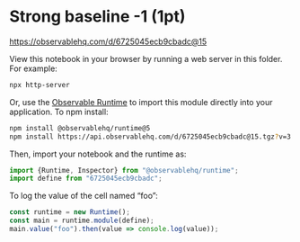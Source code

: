 # Strong baseline -1 (1pt)

https://observablehq.com/d/6725045ecb9cbadc@15

View this notebook in your browser by running a web server in this folder. For
example:

~~~sh
npx http-server
~~~

Or, use the [Observable Runtime](https://github.com/observablehq/runtime) to
import this module directly into your application. To npm install:

~~~sh
npm install @observablehq/runtime@5
npm install https://api.observablehq.com/d/6725045ecb9cbadc@15.tgz?v=3
~~~

Then, import your notebook and the runtime as:

~~~js
import {Runtime, Inspector} from "@observablehq/runtime";
import define from "6725045ecb9cbadc";
~~~

To log the value of the cell named “foo”:

~~~js
const runtime = new Runtime();
const main = runtime.module(define);
main.value("foo").then(value => console.log(value));
~~~
